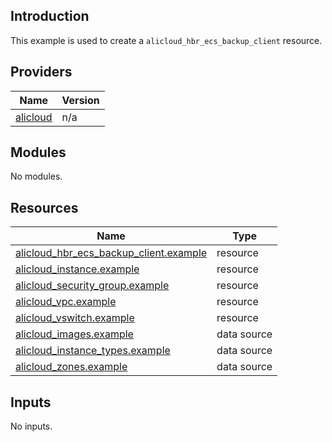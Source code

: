 <!-- BEGIN_TF_DOCS -->
## Introduction

This example is used to create a `alicloud_hbr_ecs_backup_client` resource.

## Providers

| Name | Version |
|------|---------|
| <a name="provider_alicloud"></a> [alicloud](#provider\_alicloud) | n/a |

## Modules

No modules.

## Resources

| Name | Type |
|------|------|
| [alicloud_hbr_ecs_backup_client.example](https://registry.terraform.io/providers/aliyun/alicloud/latest/docs/resources/hbr_ecs_backup_client) | resource |
| [alicloud_instance.example](https://registry.terraform.io/providers/aliyun/alicloud/latest/docs/resources/instance) | resource |
| [alicloud_security_group.example](https://registry.terraform.io/providers/aliyun/alicloud/latest/docs/resources/security_group) | resource |
| [alicloud_vpc.example](https://registry.terraform.io/providers/aliyun/alicloud/latest/docs/resources/vpc) | resource |
| [alicloud_vswitch.example](https://registry.terraform.io/providers/aliyun/alicloud/latest/docs/resources/vswitch) | resource |
| [alicloud_images.example](https://registry.terraform.io/providers/aliyun/alicloud/latest/docs/data-sources/images) | data source |
| [alicloud_instance_types.example](https://registry.terraform.io/providers/aliyun/alicloud/latest/docs/data-sources/instance_types) | data source |
| [alicloud_zones.example](https://registry.terraform.io/providers/aliyun/alicloud/latest/docs/data-sources/zones) | data source |

## Inputs

No inputs.
<!-- END_TF_DOCS -->    